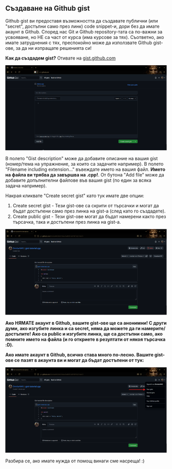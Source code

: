 ## Създаване на Github gist

Github gist ви предоставя възможността да създавате публични (или "secret", достъпни само през линк) code snippet-и, дори без да имате акаунт в Github. Според нас Git и Github repository-тата са по-важни за усвояване, но НЕ са част от курса (има  курсове за тях). Съответно, ако имате затруднения с тях, преспокойно може да използвате Github gist-ове, за да ни изпращате решенията си! 

**Как да създадем gist?**
Отивате на [gist.github.com](http://gist.github.com)

![](images/image.png)

В полето "Gist description" може да добавите описание на вашия gist (номер/тема на упражнение, за които са задачите например). В полето "Filename including extension..." въвеждате името на вашия файл. **Името на файла ви трябва да завършва на .cpp!**. От бутона "Add file" може да добавите допълнителни файлове във вашия gist (по един за всяка задача например). 

Накрая кликвате "Create secret gist" като тук имате две опции:
1. Create secret gist - Тези gist-ове са скрити от търсачки и могат да бъдат достъпени само през линка на gist-а (след като го създадете).
2. Create public gist - Тези gist-ове могат да бъдат намерени както през търсачка, така и достъпени през линка на gist-а.

![](images/image-1.png)

**Ако НЯМАТЕ акаунт в Github, вашите gist-ове ще са анонимни! С други думи, ако изгубите линка и са secret, няма да можете да ги намерите/достъпите! Ако са public и изгубите линка, ще са достъпни само, ако помните името на файла (и го откриете в резултати от някоя търсачка :D).**

**Ако имате акаунт в Github, всичко става много по-лесно. Вашите gist-ове се пазят в акаунта ви и могат да бъдат достъпени от тук:**

![](images/image-2.png)

Разбира се, ако имате нужда от помощ винаги сме насреща! :)

